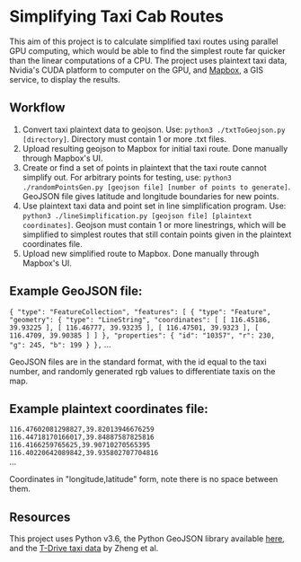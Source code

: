 Simplifying Taxi Cab Routes
===========================

This aim of this project is to calculate simplified taxi routes using parallel GPU computing, which would be able to find the simplest route far quicker than the linear computations of a CPU. The project uses plaintext taxi data, Nvidia's CUDA platform to computer on the GPU, and [Mapbox](https://www.mapbox.com/), a GIS service, to display the results.

## Workflow
1. Convert taxi plaintext data to geojson. Use: `python3 ./txtToGeojson.py [directory]`. Directory must contain 1 or more .txt files.
2. Upload resulting geojson to Mapbox for initial taxi route. Done manually through Mapbox's UI.
3. Create or find a set of points in plaintext that the taxi route cannot simplify out. For arbitrary points for testing, use: `python3 ./randomPointsGen.py [geojson file] [number of points to generate]`. GeoJSON file gives latitude and longitude boundaries for new points.
4. Use plaintext taxi data and point set in line simplification program. Use: `python3 ./lineSimplification.py [geojson file] [plaintext coordinates]`. Geojson must contain 1 or more linestrings, which will be simplified to simplest routes that still contain points given in the plaintext coordinates file.
5. Upload new simplified route to Mapbox. Done manually through Mapbox's UI.

## Example GeoJSON file:
`{
 "type": "FeatureCollection",
 "features": [
  {
   "type": "Feature",
   "geometry": {
    "type": "LineString",
    "coordinates": [
     [
      116.45186,
      39.93225
     ],
     [
      116.46777,
      39.93235
     ],
     [
      116.47501,
      39.9323
     ],
     [
      116.4709,
      39.90385
     ]
    ]
   },
   "properties": {
    "id": "10357",
    "r": 230,
    "g": 245,
    "b": 199
   }
  },` ...
  
GeoJSON files are in the standard format, with the id equal to the taxi number, and randomly generated rgb values to differentiate taxis on the map.

## Example plaintext coordinates file:
`116.47602081298827,39.82013946676259`  
`116.44718170166017,39.84887587825816`  
`116.4166259765625,39.90710270565395`   
`116.40220642089842,39.935802707704816`   
...

Coordinates in "longitude,latitude" form, note there is no space between them.

## Resources
This project uses Python v3.6, the Python GeoJSON library available [here](https://github.com/frewsxcv/python-geojson), and the [T-Drive taxi data](https://www.microsoft.com/en-us/research/publication/t-drive-trajectory-data-sample/?from=https%3A%2F%2Fresearch.microsoft.com%2Fapps%2Fpubs%2F%3Fid%3D152883) by Zheng et al.
